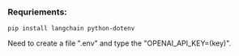### Requriements:

```
pip install langchain python-dotenv
```

Need to create a file ".env" and type the "OPENAI_API_KEY=(key)".

